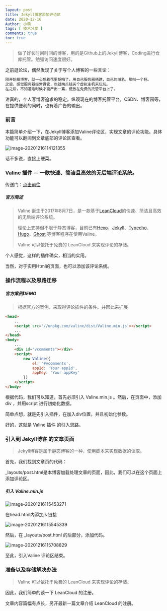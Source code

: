 ```yaml
---
layout: post
title: Jekyll博客添加评论区
date: 2020-12-16
Author: 小萌 
tags: [ 技术分享 ]
comments: true
toc: true
---
```


> 做了好长时间时间的博客，用的是Github上的Jekyll博客，Coding进行仓库托管。勉强访问速度很好。

之前逛论坛，偶然发现了关于写个人博客的一些言论：

```html
刚开始搞博客，就一心想着花里胡哨了。用自己服务器搭建，自己的域名，那叫一个狂。
之后，感觉服务器经常得管，也就掏点钱买个虚拟主机来玩玩。
在之后，不知道啥时候才能产出一篇，便放在免费的托管平台上了。
```

讲真的，个人写博客追求的稳定。纵观现在的博客托管平台，CSDN、博客园等，在提供便利的同时，也有着广告的输出。

### 前言

本篇简单介绍一下，在Jekyll博客添加Valine评论区，实现文章的评论功能。具体功能可以翻阅到文章底部的评论区查看。

![image-20201216114121355](http://pan-yz.chaoxing.com/download/downloadfile?fleid=545932764322578432&puid=119527923)

话不多说，直接上硬菜。

### Valine 插件 -- 一款快速、简洁且高效的无后端评论系统。

传送门：[点击前往](https://valine.js.org/)

##### 官方简述

> Valine 诞生于2017年8月7日，是一款基于[LeanCloud](https://leancloud.cn/)的快速、简洁且高效的无后端评论系统。
>
> 理论上支持但不限于静态博客，目前已有[Hexo](https://valine.js.org/hexo.html)、[Jekyll](https://valine.js.org/jekyll.html)、[Typecho](http://typecho.org/)、[Hugo](https://gohugo.io/)、[Ghost](https://ghost.org/) 等博客程序在使用Valine。
>
> Valine 可以依托于免费的 LeanCloud 来实现评论的存储。

个人感觉，这样的插件确实，相当的实用。

当然，对于实用Html的页面，也可以添加该评论系统。

### 操作流程以及思路迁移

##### 官方案例DEMO

> 根据官方的案例，来取得评论插件的条件。并因此来扩展

```html
<head>
    ..
    <script src='//unpkg.com/valine/dist/Valine.min.js'></script>
    ...
</head>
<body>
    ...
    <div id="vcomments"></div>
    <script>
        new Valine({
            el: '#vcomments',
            appId: 'Your appId',
            appKey: 'Your appKey'
        })
    </script>
</body>
```

根据代码，我们可以知道，首先必须引入 Valine.min.js 。然后，在页面中，添加 div ，并用script 进行初始化数据。

简单点想，就是先引入插件，在加入div位置，并且初始化参数。

好的，这就是 Valine 插件 的引入思路。

### 引入到 Jekyll博客 的文章页面

>  Jekyll博客是属于静态博客的一种，使用脚本来实现数据的读取。

首先，我们找到文章页的代码：

_layouts/post.html是本博客加载处理文章的页面，因此，我们可以在这个页面上添加评论区。

##### 引入 Valine.min.js  

![image-20201216115453271](http://pan-yz.chaoxing.com/download/downloadfile?fleid=545936101890842624&puid=119527923)

在head.html内添加js 链接

![image-20201216115545339](http://pan-yz.chaoxing.com/download/downloadfile?fleid=545936324778225664&puid=119527923)

然后，在 _layouts/post.html 的后部分，添加代码。

![image-20201216115708829](http://pan-yz.chaoxing.com/download/downloadfile?fleid=545936824730243072&puid=119527923)

至此，引入Valine 评论区结束。

### 准备以及存储解决办法

> Valine 可以依托于免费的 LeanCloud 来实现评论的存储。

因此，我们简单的谈一下  LeanCloud 的注册。

文章内容篇幅有点长，另开最新一篇文章介绍  LeanCloud 的注册。

 